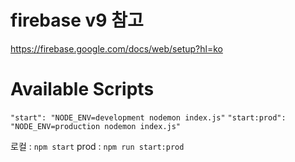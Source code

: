 # firebase  v9 참고
https://firebase.google.com/docs/web/setup?hl=ko

# Available Scripts
`"start": "NODE_ENV=development nodemon index.js"`
`"start:prod": "NODE_ENV=production nodemon index.js"`

로컬 : `npm start`
prod : `npm run start:prod`